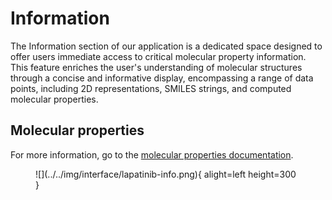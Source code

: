 # Information

The Information section of our application is a dedicated space designed to offer users immediate access to critical molecular property information.
This feature enriches the user's understanding of molecular structures through a concise and informative display, encompassing a range of data points, including 2D representations, SMILES strings, and computed molecular properties.

## Molecular properties

For more information, go to the [molecular properties documentation](../../structures/molprop/).

<figure markdown>
![](../../img/interface/lapatinib-info.png){ alight=left height=300 }
</figure>
